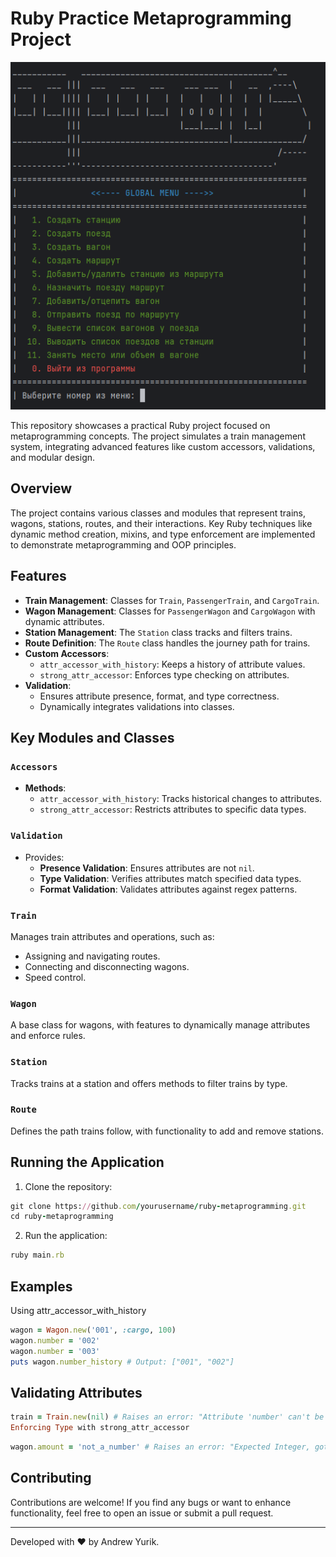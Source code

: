 # Ruby Practice Metaprogramming Project

![image_alt](https://github.com/yyyrk/ruby-thinknetica-practice/blob/main/cli_interface.png)

This repository showcases a practical Ruby project focused on metaprogramming concepts. The project simulates a train management system, integrating advanced features like custom accessors, validations, and modular design.

## Overview

The project contains various classes and modules that represent trains, wagons, stations, routes, and their interactions. Key Ruby techniques like dynamic method creation, mixins, and type enforcement are implemented to demonstrate metaprogramming and OOP principles.

## Features

- **Train Management**: Classes for `Train`, `PassengerTrain`, and `CargoTrain`.
- **Wagon Management**: Classes for `PassengerWagon` and `CargoWagon` with dynamic attributes.
- **Station Management**: The `Station` class tracks and filters trains.
- **Route Definition**: The `Route` class handles the journey path for trains.
- **Custom Accessors**:
  - `attr_accessor_with_history`: Keeps a history of attribute values.
  - `strong_attr_accessor`: Enforces type checking on attributes.
- **Validation**:
  - Ensures attribute presence, format, and type correctness.
  - Dynamically integrates validations into classes.

## Key Modules and Classes
### `Accessors`
- **Methods**:
  - `attr_accessor_with_history`: Tracks historical changes to attributes.
  - `strong_attr_accessor`: Restricts attributes to specific data types.
  
### `Validation`
- Provides:
  - **Presence Validation**: Ensures attributes are not `nil`.
  - **Type Validation**: Verifies attributes match specified data types.
  - **Format Validation**: Validates attributes against regex patterns.

### `Train`
Manages train attributes and operations, such as:
- Assigning and navigating routes.
- Connecting and disconnecting wagons.
- Speed control.

### `Wagon`
A base class for wagons, with features to dynamically manage attributes and enforce rules.

### `Station`
Tracks trains at a station and offers methods to filter trains by type.

### `Route`
Defines the path trains follow, with functionality to add and remove stations.

## Running the Application

1. Clone the repository:

```ruby
git clone https://github.com/yourusername/ruby-metaprogramming.git
cd ruby-metaprogramming
```

2. Run the application:

```ruby 
ruby main.rb
```

## Examples

Using attr_accessor_with_history
```ruby
wagon = Wagon.new('001', :cargo, 100)
wagon.number = '002'
wagon.number = '003'
puts wagon.number_history # Output: ["001", "002"]
```

## Validating Attributes

```ruby
train = Train.new(nil) # Raises an error: "Attribute 'number' can't be nil"
Enforcing Type with strong_attr_accessor
```
```ruby
wagon.amount = 'not_a_number' # Raises an error: "Expected Integer, got String"
```

## Contributing
Contributions are welcome! If you find any bugs or want to enhance functionality, feel free to open an issue or submit a pull request.

------

Developed with ❤️ by Andrew Yurik.
